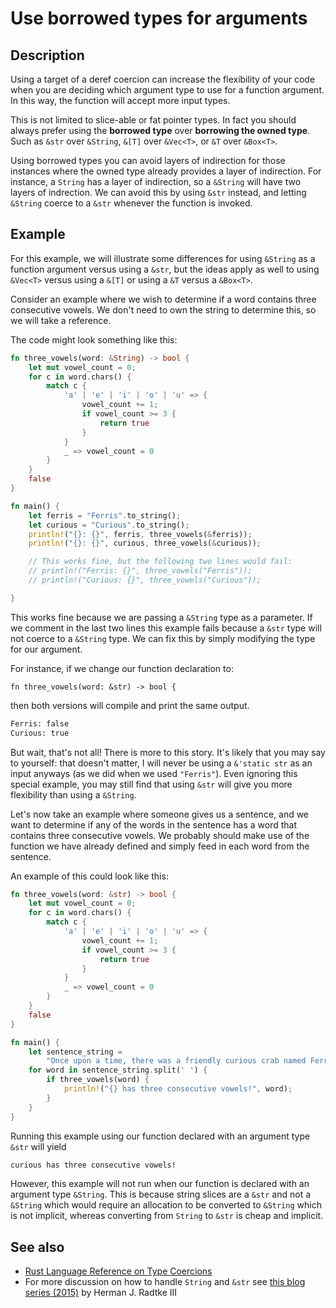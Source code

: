 # Use borrowed types for arguments

## Description

Using a target of a deref coercion can increase the flexibility of your code when you are deciding which argument type to use for a function argument.
In this way, the function will accept more input types.

This is not limited to slice-able or fat pointer types.
In fact you should always prefer using the __borrowed type__ over __borrowing the owned type__.
Such as `&str` over `&String`, `&[T]` over `&Vec<T>`, or `&T` over `&Box<T>`.

Using borrowed types you can avoid layers of indirection for those instances where the owned type already provides a layer of indirection.
For instance, a `String` has a layer of indirection, so a `&String` will have two layers of indrection.
We can avoid this by using `&str` instead, and letting `&String` coerce to a `&str` whenever the function is invoked.

## Example

For this example, we will illustrate some differences for using `&String` as a function argument versus using a `&str`,
but the ideas apply as well to using `&Vec<T>` versus using a `&[T]` or using a `&T` versus a `&Box<T>`.

Consider an example where we wish to determine if a word contains three consecutive vowels.
We don't need to own the string to determine this, so we will take a reference.

The code might look something like this:

```rust
fn three_vowels(word: &String) -> bool {
    let mut vowel_count = 0;
    for c in word.chars() {
        match c {
            'a' | 'e' | 'i' | 'o' | 'u' => {
                vowel_count += 1;
                if vowel_count >= 3 {
                    return true
                }
            }
            _ => vowel_count = 0
        }
    }
    false
}

fn main() {
    let ferris = "Ferris".to_string();
    let curious = "Curious".to_string();
    println!("{}: {}", ferris, three_vowels(&ferris));
    println!("{}: {}", curious, three_vowels(&curious));

    // This works fine, but the following two lines would fail:
    // println!("Ferris: {}", three_vowels("Ferris"));
    // println!("Curious: {}", three_vowels("Curious"));

}
```

This works fine because we are passing a `&String` type as a parameter.
If we comment in the last two lines this example fails because a `&str` type will not coerce to a `&String` type.
We can fix this by simply modifying the type for our argument.

For instance, if we change our function declaration to:

```rust, ignore
fn three_vowels(word: &str) -> bool {
```

then both versions will compile and print the same output.

```bash
Ferris: false
Curious: true
```

But wait, that's not all! There is more to this story.
It's likely that you may say to yourself: that doesn't matter, I will never be using a `&'static str` as an input anyways (as we did when we used `"Ferris"`).
Even ignoring this special example, you may still find that using `&str` will give you more flexibility than using a `&String`.

Let's now take an example where someone gives us a sentence, and we want to determine if any of the words
in the sentence has a word that contains three consecutive vowels.
We probably should make use of the function we have already defined and simply feed in each word from the sentence.

An example of this could look like this:

```rust
fn three_vowels(word: &str) -> bool {
    let mut vowel_count = 0;
    for c in word.chars() {
        match c {
            'a' | 'e' | 'i' | 'o' | 'u' => {
                vowel_count += 1;
                if vowel_count >= 3 {
                    return true
                }
            }
            _ => vowel_count = 0
        }
    }
    false
}

fn main() {
    let sentence_string =
        "Once upon a time, there was a friendly curious crab named Ferris".to_string();
    for word in sentence_string.split(' ') {
        if three_vowels(word) {
            println!("{} has three consecutive vowels!", word);
        }
    }
}
```

Running this example using our function declared with an argument type `&str` will yield

```bash
curious has three consecutive vowels!
```

However, this example will not run when our function is declared with an argument type `&String`.
This is because string slices are a `&str` and not a `&String` which would require an allocation to be
converted to `&String` which is not implicit, whereas converting from `String` to `&str` is cheap and implicit.

## See also

- [Rust Language Reference on Type Coercions](https://doc.rust-lang.org/reference/type-coercions.html)
- For more discussion on how to handle `String` and `&str` see
  [this blog series (2015)](https://web.archive.org/web/20201112023149/https://hermanradtke.com/2015/05/03/string-vs-str-in-rust-functions.html)
  by Herman J. Radtke III
